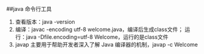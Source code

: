 ##java 命令行工具
1. 查看版本：java -version
2. 编译：javac -encoding utf-8 welcome.java，编译后生成class文件；  运行：java -Dfile.encoding=utf-8  Welcome，运行的是class文件
3. javap 主要用于帮助开发者深入了解 Java 编译器的机制，javap -c Welcome
